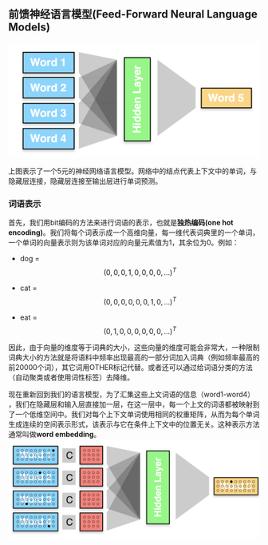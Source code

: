 ## 前馈神经语言模型\(Feed-Forward Neural Language Models\)

![](/assets/LM-1.png)

上图表示了一个5元的神经网络语言模型。网络中的结点代表上下文中的单词，与隐藏层连接，隐藏层连接至输出层进行单词预测。

### 词语表示

首先，我们用bit编码的方法来进行词语的表示，也就是**独热编码\(one hot encoding\)**。我们将每个词表示成一个高维向量，每一维代表词典里的一个单词，一个单词的向量表示则为该单词对应的向量元素值为1，其余位为0。例如：

* dog = $$(0,0,0,1,0,0,0,0,...)^T$$

* cat = $$(0,0,0,0,0,0,1,0,...)^T$$

* eat = $$(0,1,0,0,0,0,0,0,...)^T$$

因此，由于向量的维度等于词典的大小，这些向量的维度可能会非常大，一种限制词典大小的方法就是将语料中频率出现最高的一部分词加入词典（例如频率最高的前20000个词），其它词用OTHER标记代替。或者还可以通过给词语分类的方法（自动聚类或者使用词性标签）去降维。

现在重新回到我们的语言模型，为了汇集这些上文词语的信息（word1-word4） ，我们在隐藏层和输入层直接加一层，在这一层中，每一个上文的词语都被映射到了一个低维空间中。我们对每个上下文单词使用相同的权重矩阵，从而为每个单词生成连续的空间表示形式，该表示与它在条件上下文中的位置无关。这种表示方法通常叫做**word embedding**。![](/assets/word_embedding.png)

